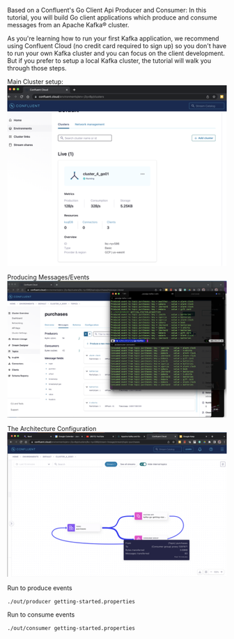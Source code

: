 Based on a Confluent's Go Client Api Producer and Consumer:
In this tutorial, you will build Go client applications which 
produce and consume messages from an Apache Kafka® cluster.

As you're learning how to run your first Kafka application, 
we recommend using Confluent Cloud (no credit card required to 
sign up) so you don't have to run your own Kafka cluster and you 
can focus on the client development. But if you prefer to setup a 
local Kafka cluster, the tutorial will walk you through those steps.

Main Cluster setup:
![](helpers/img/GoKafka1.png)

Producing Messages/Events
![](helpers/img/GoKafka2.png)

The Architecture Configuration
![](helpers/img/GoKafka3.png)


Run to produce events 
```
./out/producer getting-started.properties
```

Run to consume events
```
./out/consumer getting-started.properties 
```
